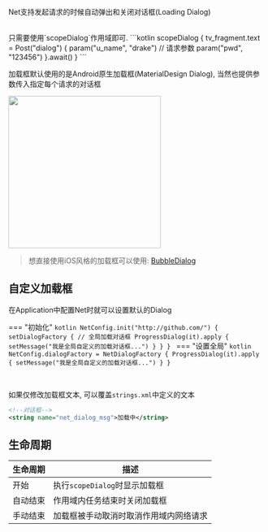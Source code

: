 Net支持发起请求的时候自动弹出和关闭对话框(Loading Dialog)


<br>
只需要使用`scopeDialog`作用域即可.
```kotlin
scopeDialog {
    tv_fragment.text = Post<String>("dialog") {
        param("u_name", "drake") // 请求参数
        param("pwd", "123456")
    }.await()
}
```

<br>

加载框默认使用的是Android原生加载框(MaterialDesign Dialog), 当然也提供参数传入指定每个请求的对话框

<img src="https://i.imgur.com/egUM3V1.png" width="300"/>

> 想直接使用iOS风格的加载框可以使用: [BubbleDialog](https://liangjingkanji.github.io/Tooltip/bubble/)

## 自定义加载框

在Application中配置Net时就可以设置默认的Dialog

=== "初始化"
    ```kotlin
    NetConfig.init("http://github.com/") {
            setDialogFactory { // 全局加载对话框
                ProgressDialog(it).apply {
                    setMessage("我是全局自定义的加载对话框...")
                }
            }
    }
    ```
=== "设置全局"
    ```kotlin
    NetConfig.dialogFactory = NetDialogFactory {
        ProgressDialog(it).apply {
            setMessage("我是全局自定义的加载对话框...")
        }
    }
    ```

<br>

如果仅修改加载框文本, 可以覆盖`strings.xml`中定义的文本
```xml
<!--对话框-->
<string name="net_dialog_msg">加载中</string>
```

## 生命周期

|生命周期|描述|
|-|-|
|开始|执行`scopeDialog`时显示加载框|
|自动结束|作用域内任务结束时关闭加载框|
|手动结束|加载框被手动取消时取消作用域内网络请求|
